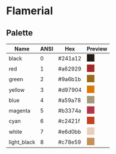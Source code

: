 # Flamerial

## Palette

| Name        | ANSI | Hex     | Preview                  |
| ----------- | ---- | ------- | ------------------------ |
| black       | 0    | #241a12 | ![](images/colors/0.png) |
| red         | 1    | #a62929 | ![](images/colors/1.png) |
| green       | 2    | #9a6b1b | ![](images/colors/2.png) |
| yellow      | 3    | #d97904 | ![](images/colors/3.png) |
| blue        | 4    | #a59a78 | ![](images/colors/4.png) |
| magenta     | 5    | #b3374a | ![](images/colors/5.png) |
| cyan        | 6    | #c2421f | ![](images/colors/6.png) |
| white       | 7    | #e6d0bb | ![](images/colors/7.png) |
| light_black | 8    | #c78e59 | ![](images/colors/8.png) |
